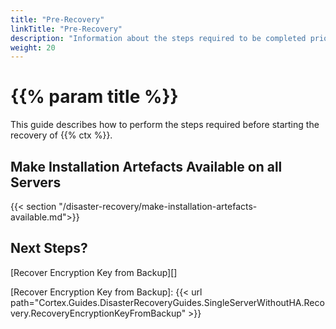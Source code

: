 ```yaml
---
title: "Pre-Recovery"
linkTitle: "Pre-Recovery"
description: "Information about the steps required to be completed prior to starting the recovery process."
weight: 20
---
```


# {{% param title %}}

This guide describes how to perform the steps required before starting the recovery of {{% ctx %}}.

## Make Installation Artefacts Available on all Servers

{{< section "/disaster-recovery/make-installation-artefacts-available.md">}}

## Next Steps?

[Recover Encryption Key from Backup][]

[Recover Encryption Key from Backup]: {{< url path="Cortex.Guides.DisasterRecoveryGuides.SingleServerWithoutHA.Recovery.RecoveryEncryptionKeyFromBackup" >}}